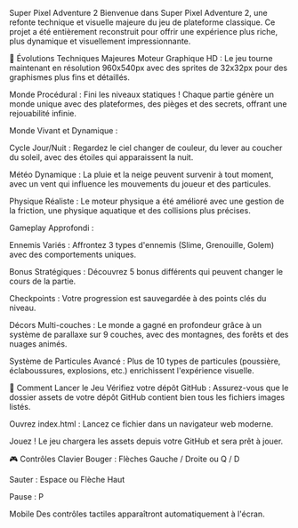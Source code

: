 Super Pixel Adventure 2
Bienvenue dans Super Pixel Adventure 2, une refonte technique et visuelle majeure du jeu de plateforme classique. Ce projet a été entièrement reconstruit pour offrir une expérience plus riche, plus dynamique et visuellement impressionnante.

🌟 Évolutions Techniques Majeures
Moteur Graphique HD : Le jeu tourne maintenant en résolution 960x540px avec des sprites de 32x32px pour des graphismes plus fins et détaillés.

Monde Procédural : Fini les niveaux statiques ! Chaque partie génère un monde unique avec des plateformes, des pièges et des secrets, offrant une rejouabilité infinie.

Monde Vivant et Dynamique :

Cycle Jour/Nuit : Regardez le ciel changer de couleur, du lever au coucher du soleil, avec des étoiles qui apparaissent la nuit.

Météo Dynamique : La pluie et la neige peuvent survenir à tout moment, avec un vent qui influence les mouvements du joueur et des particules.

Physique Réaliste : Le moteur physique a été amélioré avec une gestion de la friction, une physique aquatique et des collisions plus précises.

Gameplay Approfondi :

Ennemis Variés : Affrontez 3 types d'ennemis (Slime, Grenouille, Golem) avec des comportements uniques.

Bonus Stratégiques : Découvrez 5 bonus différents qui peuvent changer le cours de la partie.

Checkpoints : Votre progression est sauvegardée à des points clés du niveau.

Décors Multi-couches : Le monde a gagné en profondeur grâce à un système de parallaxe sur 9 couches, avec des montagnes, des forêts et des nuages animés.

Système de Particules Avancé : Plus de 10 types de particules (poussière, éclaboussures, explosions, etc.) enrichissent l'expérience visuelle.

🚀 Comment Lancer le Jeu
Vérifiez votre dépôt GitHub : Assurez-vous que le dossier assets de votre dépôt GitHub contient bien tous les fichiers images listés.

Ouvrez index.html : Lancez ce fichier dans un navigateur web moderne.

Jouez ! Le jeu chargera les assets depuis votre GitHub et sera prêt à jouer.

🎮 Contrôles
Clavier
Bouger : Flèches Gauche / Droite ou Q / D

Sauter : Espace ou Flèche Haut

Pause : P

Mobile
Des contrôles tactiles apparaîtront automatiquement à l'écran.
